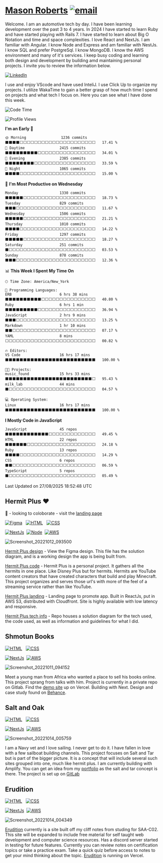 # [Mason Roberts](https://mason-roberts.dev) [![email](https://img.shields.io/static/v1?label=email&message=mrobe18@gmail.com&color=blue)](https://www.mason-roberts.dev)&nbsp;
<!-- https://readme-typing-svg.herokuapp.com/demo/ -->
<!-- <p align="center">
  <a href="https://git.io/typing-svg"><img src="https://readme-typing-svg.herokuapp.com?font=Fira+Code&pause=1000&color=58a6ff&width=475&lines=Mason+Roberts+-+Developer" alt="Typing SVG" /></a>
</p> -->

Welcome. I am an automotive tech by day. I have been learning development over the past 3 to 4 years. In 2024 I have started to learn Ruby and have started playing with Rails 7. I have started to learn about Big O Notation and time and space complexities. I love React and NextJs. I am familiar with Angular. I know Node and Express and am familiar with NestJs. I know SQL and prefer PostgreSql. I know MongoDB. I know the AWS environment and many of it's services. I keep busy coding and learning both design and development by building amd maintaining personal projects. I invite you to review the information below.

[![LinkedIn](https://img.shields.io/static/v1?label=LinkedIn&message=social%20network&color=blue)](https://www.linkedin.com/in/mason-roberts-3027)&nbsp;
<!-- [![Discord](https://img.shields.io/static/v1?label=Discord&message=Erudition%20Server&color=blue)](https://discord.gg/XpzesFqhnX)&nbsp;&nbsp; -->

I use and enjoy VScode and have used InteliJ. I use Click Up to organize my projects. I utilize WakaTime to gain a better grasp of how much time I spend on projects and what tech I focus on. Here you can see what I have done this week.

<!--START_SECTION:waka-->
![Code Time](http://img.shields.io/badge/Code%20Time-3%2C033%20hrs%2039%20mins-blue)

![Profile Views](http://img.shields.io/badge/Profile%20Views-36-blue)

**I'm an Early 🐤** 

```text
🌞 Morning                1236 commits        ⬛⬛⬛⬛⬜⬜⬜⬜⬜⬜⬜⬜⬜⬜⬜⬜⬜⬜⬜⬜⬜⬜⬜⬜⬜   17.41 % 
🌆 Daytime                2415 commits        ⬛⬛⬛⬛⬛⬛⬛⬛⬛⬜⬜⬜⬜⬜⬜⬜⬜⬜⬜⬜⬜⬜⬜⬜⬜   34.01 % 
🌃 Evening                2385 commits        ⬛⬛⬛⬛⬛⬛⬛⬛⬜⬜⬜⬜⬜⬜⬜⬜⬜⬜⬜⬜⬜⬜⬜⬜⬜   33.59 % 
🌙 Night                  1065 commits        ⬛⬛⬛⬛⬜⬜⬜⬜⬜⬜⬜⬜⬜⬜⬜⬜⬜⬜⬜⬜⬜⬜⬜⬜⬜   15.00 % 
```
📅 **I'm Most Productive on Wednesday** 

```text
Monday                   1330 commits        ⬛⬛⬛⬛⬛⬜⬜⬜⬜⬜⬜⬜⬜⬜⬜⬜⬜⬜⬜⬜⬜⬜⬜⬜⬜   18.73 % 
Tuesday                  829 commits         ⬛⬛⬛⬜⬜⬜⬜⬜⬜⬜⬜⬜⬜⬜⬜⬜⬜⬜⬜⬜⬜⬜⬜⬜⬜   11.67 % 
Wednesday                1506 commits        ⬛⬛⬛⬛⬛⬜⬜⬜⬜⬜⬜⬜⬜⬜⬜⬜⬜⬜⬜⬜⬜⬜⬜⬜⬜   21.21 % 
Thursday                 1010 commits        ⬛⬛⬛⬛⬜⬜⬜⬜⬜⬜⬜⬜⬜⬜⬜⬜⬜⬜⬜⬜⬜⬜⬜⬜⬜   14.22 % 
Friday                   1297 commits        ⬛⬛⬛⬛⬛⬜⬜⬜⬜⬜⬜⬜⬜⬜⬜⬜⬜⬜⬜⬜⬜⬜⬜⬜⬜   18.27 % 
Saturday                 251 commits         ⬛⬜⬜⬜⬜⬜⬜⬜⬜⬜⬜⬜⬜⬜⬜⬜⬜⬜⬜⬜⬜⬜⬜⬜⬜   03.53 % 
Sunday                   878 commits         ⬛⬛⬛⬜⬜⬜⬜⬜⬜⬜⬜⬜⬜⬜⬜⬜⬜⬜⬜⬜⬜⬜⬜⬜⬜   12.36 % 
```


📊 **This Week I Spent My Time On** 

```text
🕑︎ Time Zone: America/New_York

💬 Programming Languages: 
ERB                      6 hrs 38 mins       ⬛⬛⬛⬛⬛⬛⬛⬛⬛⬛⬜⬜⬜⬜⬜⬜⬜⬜⬜⬜⬜⬜⬜⬜⬜   40.80 % 
Ruby                     6 hrs 1 min         ⬛⬛⬛⬛⬛⬛⬛⬛⬛⬜⬜⬜⬜⬜⬜⬜⬜⬜⬜⬜⬜⬜⬜⬜⬜   36.94 % 
JavaScript               2 hrs 9 mins        ⬛⬛⬛⬜⬜⬜⬜⬜⬜⬜⬜⬜⬜⬜⬜⬜⬜⬜⬜⬜⬜⬜⬜⬜⬜   13.25 % 
Markdown                 1 hr 10 mins        ⬛⬛⬜⬜⬜⬜⬜⬜⬜⬜⬜⬜⬜⬜⬜⬜⬜⬜⬜⬜⬜⬜⬜⬜⬜   07.17 % 
YAML                     8 mins              ⬜⬜⬜⬜⬜⬜⬜⬜⬜⬜⬜⬜⬜⬜⬜⬜⬜⬜⬜⬜⬜⬜⬜⬜⬜   00.82 % 

🔥 Editors: 
VS Code                  16 hrs 17 mins      ⬛⬛⬛⬛⬛⬛⬛⬛⬛⬛⬛⬛⬛⬛⬛⬛⬛⬛⬛⬛⬛⬛⬛⬛⬛   100.00 % 

🐱‍💻 Projects: 
music_found              15 hrs 33 mins      ⬛⬛⬛⬛⬛⬛⬛⬛⬛⬛⬛⬛⬛⬛⬛⬛⬛⬛⬛⬛⬛⬛⬛⬛⬜   95.43 % 
milk_lab                 44 mins             ⬛⬜⬜⬜⬜⬜⬜⬜⬜⬜⬜⬜⬜⬜⬜⬜⬜⬜⬜⬜⬜⬜⬜⬜⬜   04.57 % 

💻 Operating System: 
Linux                    16 hrs 17 mins      ⬛⬛⬛⬛⬛⬛⬛⬛⬛⬛⬛⬛⬛⬛⬛⬛⬛⬛⬛⬛⬛⬛⬛⬛⬛   100.00 % 
```

**I Mostly Code in JavaScript** 

```text
JavaScript               45 repos            ⬛⬛⬛⬛⬛⬛⬛⬛⬛⬛⬛⬛⬜⬜⬜⬜⬜⬜⬜⬜⬜⬜⬜⬜⬜   49.45 % 
HTML                     22 repos            ⬛⬛⬛⬛⬛⬛⬜⬜⬜⬜⬜⬜⬜⬜⬜⬜⬜⬜⬜⬜⬜⬜⬜⬜⬜   24.18 % 
Ruby                     13 repos            ⬛⬛⬛⬛⬜⬜⬜⬜⬜⬜⬜⬜⬜⬜⬜⬜⬜⬜⬜⬜⬜⬜⬜⬜⬜   14.29 % 
CSS                      6 repos             ⬛⬛⬜⬜⬜⬜⬜⬜⬜⬜⬜⬜⬜⬜⬜⬜⬜⬜⬜⬜⬜⬜⬜⬜⬜   06.59 % 
TypeScript               5 repos             ⬛⬜⬜⬜⬜⬜⬜⬜⬜⬜⬜⬜⬜⬜⬜⬜⬜⬜⬜⬜⬜⬜⬜⬜⬜   05.49 % 
```




 Last Updated on 27/08/2025 18:52:48 UTC
<!--END_SECTION:waka-->

## Hermit Plus ❤
👯 - looking to coloborate - visit the [landing page](https://www.hermitplus.com)

[![Figma](https://img.shields.io/badge/Figma-design-blueviolet)](https://www.figma.com/file/1rA5nLglFEz6F1453wKwkG/Hermit-Plus?node-id=0%3A1)&nbsp;&nbsp;
[![HTML](https://img.shields.io/badge/HTML-Foundation_Code_v5-informational)](https://developer.mozilla.org/en-US/docs/Web/Guide/HTML/HTML5)&nbsp;&nbsp;
[![CSS](https://img.shields.io/badge/CSS-Cascade_Style_Sheet_v3-informational)](https://developer.mozilla.org/en-US/docs/Web/CSS)&nbsp;&nbsp;

[![NextJs](https://img.shields.io/badge/NextJs-v12-informational)](https://nextjs.org)&nbsp;
[![Node](https://img.shields.io/badge/NodeJS-v12-informational)](https://nodejs.org/en/)&nbsp;
[![AWS](https://img.shields.io/static/v1?label=AWS&message=services&color=orange)](https://aws.amazon.com/console/)

![Screenshot_20221012_093500](https://user-images.githubusercontent.com/44660994/195762837-4c174cf2-92e6-44ed-a25a-8af2b16aa47e.png)

[Hermit Plus design](https://www.figma.com/file/1rA5nLglFEz6F1453wKwkG/Hermit-Plus?node-id=0%3A1) - View the Figma design. This file has the solution diagram, and is a working design the app is being built from.

[Hermit Plus code](https://github.com/Hermit-Plus) - Hermit Plus is a personal project. It gathers all the hermits in one place. Like Disney Plus but for hermits. Hermits are YouTube content creators that have created characters that build and play Minecraft. This project organizes and serves those url's with more of the feel of a streaming service rather than like YouTube.

[Hermit Plus landing](https://www.hermitplus.com) - Landing page to promote app. Built in ReactJs, put in AWS S3, distributed with Cloudfront. Site is highly available with low latency and responsive.

[Hermit Plus tech info](https://github.com/Developer3027/hermit_contact_form_aws) - Repo houses a solution diagram for the tech used, the code used, as well as  information and guidelines for what I did.

## Shmotun Books

[![HTML](https://img.shields.io/badge/HTML-Foundation_Code_v5-informational)](https://developer.mozilla.org/en-US/docs/Web/Guide/HTML/HTML5)&nbsp;&nbsp;
[![CSS](https://img.shields.io/badge/CSS-TailwindCSS_v3-informational)](https://tailwindcss.com)&nbsp;&nbsp;

[![NextJs](https://img.shields.io/badge/NextJs-v12-informational)](https://nextjs.org)&nbsp;
[![AWS](https://img.shields.io/static/v1?label=AWS&message=services&color=orange)](https://aws.amazon.com/console/)

![Screenshot_20221011_094152](https://user-images.githubusercontent.com/44660994/195761489-44fcb399-c481-46d6-827f-e82c58e99c43.png)

Meet a young man from Africa who wanted a place to sell his books online. This project sprang from talks with him. Project is currently in a private repo on Gitlab. Find the [demo site](https://book-shop-one.vercel.app) up on Vercel. Building with Next. Design and case study found on [Behance](https://www.behance.net/gallery/107569655/LIBRARY-PUBLISHING-HOUSE).

## Salt and Oak

[![HTML](https://img.shields.io/badge/HTML-Foundation_Code_v5-informational)](https://developer.mozilla.org/en-US/docs/Web/Guide/HTML/HTML5)&nbsp;&nbsp;
[![CSS](https://img.shields.io/badge/CSS-TailwindCSS_v3-informational)](https://tailwindcss.com)&nbsp;&nbsp;

[![NextJs](https://img.shields.io/badge/NextJs-v12-informational)](https://nextjs.org)&nbsp;
[![AWS](https://img.shields.io/static/v1?label=AWS&message=services&color=orange)](https://aws.amazon.com/console/)

![Screenshot_20221014_005759](https://user-images.githubusercontent.com/44660994/195765729-f57e9f8a-0ec9-4b81-8050-e56ee4e238fc.png)

I am a Navy vet and I love sailing. I never get to do it. I have fallen in love with a few sailboat building channels. This project focuses on Salt and Tar but is part of the bigger picture. It is a concept that will include several such sites grouped into one, much like hermit plus. I am currently building with Amplify. You can get an idea from my [portfolio](https://github.com/Developer3027/mason-roberts) as the salt and tar concept is there. The project is set up on [GitLab](https://gitlab.com/swabbie/salt-and-oak)

## Erudition

[![HTML](https://img.shields.io/badge/HTML-Foundation_Code_v5-informational)](https://developer.mozilla.org/en-US/docs/Web/Guide/HTML/HTML5)&nbsp;&nbsp;
[![CSS](https://img.shields.io/badge/CSS-TailwindCSS_v3-informational)](https://tailwindcss.com)&nbsp;&nbsp;

[![NextJs](https://img.shields.io/badge/NextJs-v12-informational)](https://nextjs.org)&nbsp;
[![AWS](https://img.shields.io/static/v1?label=AWS&message=services&color=orange)](https://aws.amazon.com/console/)

![Screenshot_20221014_004349](https://user-images.githubusercontent.com/44660994/195764392-221181d8-3659-49b5-a8fc-efa5e3b1a3f5.png)

[Erudition](https://github.com/Developer3027/erudition-saa-c02) currently is a site built off my cliff notes from studing for SAA-C02. This site will be expanded to include free material for self taught web development and computer science resources. Has a discord server started in testing for future features. Currently you can review notes on certification topics or take a practice exam. Take a quick quiz before access to notes to get your mind thinking about the topic. [Erudition](https://erudition-saa-c02.vercel.app) is running on Vercel.

<!--
**Developer3027/Developer3027** Mason Roberts working on the code.

Here are some ideas to get you started:

- ✨
- 🔭 I’m currently working on ...
- 🌱 I’m currently learning ...
- 👯 I’m looking to collaborate on ...
- 🤔 I’m looking for help with ...
- 💬 Ask me about ...
- 📫 How to reach me: ...
- 😄 Pronouns: ...
- ⚡ Fun fact: ...
-->
